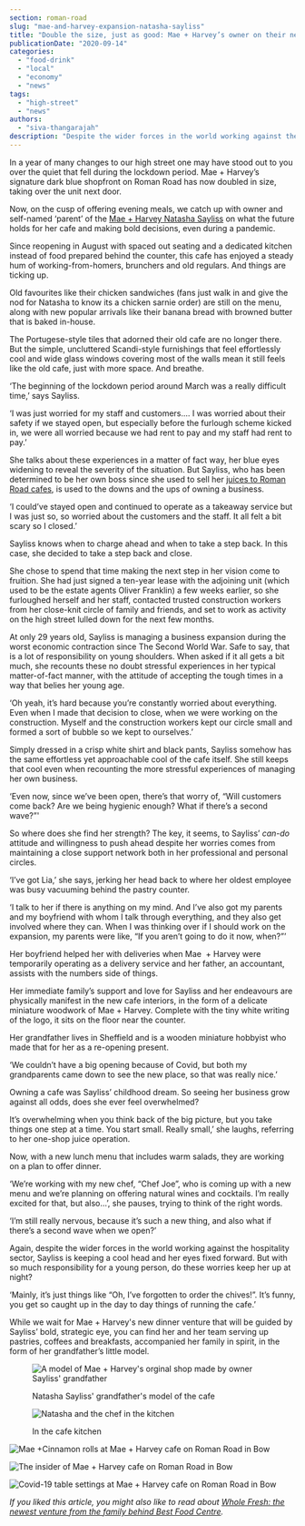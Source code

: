 ```yaml
---
section: roman-road
slug: "mae-and-harvey-expansion-natasha-sayliss"
title: "Double the size, just as good: Mae + Harvey’s owner on their new expansion"
publicationDate: "2020-09-14"
categories: 
  - "food-drink"
  - "local"
  - "economy"
  - "news"
tags: 
  - "high-street"
  - "news"
authors: 
  - "siva-thangarajah"
description: "Despite the wider forces in the world working against the hospitality sector, Sayliss is keeping a cool head and her eyes fixed forward. But with so much responsibility for a young person, do these worries keep her up at night?"
---
```


In a year of many changes to our high street one may have stood out to you over the quiet that fell during the lockdown period. Mae + Harvey’s signature dark blue shopfront on Roman Road has now doubled in size, taking over the unit next door.

Now, on the cusp of offering evening meals, we catch up with owner and self-named ‘parent’ of the [Mae + Harvey Natasha Sayliss](https://romanroadlondon.com/mae-and-harvey-cafe/) on what the future holds for her cafe and making bold decisions, even during a pandemic.

Since reopening in August with spaced out seating and a dedicated kitchen instead of food prepared behind the counter, this cafe has enjoyed a steady hum of working-from-homers, brunchers and old regulars. And things are ticking up.

Old favourites like their chicken sandwiches (fans just walk in and give the nod for Natasha to know its a chicken sarnie order) are still on the menu, along with new popular arrivals like their banana bread with browned butter that is baked in-house. 

The Portugese-style tiles that adorned their old cafe are no longer there. But the simple, uncluttered Scandi-style furnishings that feel effortlessly cool and wide glass windows covering most of the walls mean it still feels like the old cafe, just with more space. And breathe.

‘The beginning of the lockdown period around March was a really difficult time,’ says Sayliss.

‘I was just worried for my staff and customers.... I was worried about their safety if we stayed open, but especially before the furlough scheme kicked in, we were all worried because we had rent to pay and my staff had rent to pay.’

She talks about these experiences in a matter of fact way, her blue eyes widening to reveal the severity of the situation. But Sayliss, who has been determined to be her own boss since she used to sell her [juices to Roman Road cafes](https://romanroadlondon.com/mae-and-harvey-healthy-recipe-juices/), is used to the downs and the ups of owning a business. 

‘I could’ve stayed open and continued to operate as a takeaway service but I was just so, so worried about the customers and the staff. It all felt a bit scary so I closed.’

Sayliss knows when to charge ahead and when to take a step back. In this case, she decided to take a step back and close.

She chose to spend that time making the next step in her vision come to fruition. She had just signed a ten-year lease with the adjoining unit (which used to be the estate agents Oliver Franklin) a few weeks earlier, so she furloughed herself and her staff, contacted trusted construction workers from her close-knit circle of family and friends, and set to work as activity on the high street lulled down for the next few months. 

At only 29 years old, Sayliss is managing a business expansion during the worst economic contraction since The Second World War. Safe to say, that is a lot of responsibility on young shoulders. When asked if it all gets a bit much, she recounts these no doubt stressful experiences in her typical matter-of-fact manner, with the attitude of accepting the tough times in a way that belies her young age. 

‘Oh yeah, it’s hard because you’re constantly worried about everything. Even when I made that decision to close, when we were working on the construction. Myself and the construction workers kept our circle small and formed a sort of bubble so we kept to ourselves.’

Simply dressed in a crisp white shirt and black pants, Sayliss somehow has the same effortless yet approachable cool of the cafe itself. She still keeps that cool even when recounting the more stressful experiences of managing her own business.

‘Even now, since we’ve been open, there’s that worry of, “Will customers come back? Are we being hygienic enough? What if there’s a second wave?”'

So where does she find her strength? The key, it seems, to Sayliss’ _can-do_ attitude and willingness to push ahead despite her worries comes from maintaining a close support network both in her professional and personal circles. 

‘I’ve got Lia,’ she says, jerking her head back to where her oldest employee was busy vacuuming behind the pastry counter. 

‘I talk to her if there is anything on my mind. And I’ve also got my parents and my boyfriend with whom I talk through everything, and they also get involved where they can. When I was thinking over if I should work on the expansion, my parents were like, “If you aren’t going to do it now, when?”’

Her boyfriend helped her with deliveries when Mae  + Harvey were temporarily operating as a delivery service and her father, an accountant, assists with the numbers side of things.

Her immediate family’s support and love for Sayliss and her endeavours are physically manifest in the new cafe interiors, in the form of a delicate miniature woodwork of Mae + Harvey. Complete with the tiny white writing of the logo, it sits on the floor near the counter. 

Her grandfather lives in Sheffield and is a wooden miniature hobbyist who made that for her as a re-opening present. 

‘We couldn’t have a big opening because of Covid, but both my grandparents came down to see the new place, so that was really nice.’

Owning a cafe was Sayliss’ childhood dream. So seeing her business grow against all odds, does she ever feel overwhelmed?

It’s overwhelming when you think back of the big picture, but you take things one step at a time. You start small. Really small,’ she laughs, referring to her one-shop juice operation. 

Now, with a new lunch menu that includes warm salads, they are working on a plan to offer dinner. 

‘We’re working with my new chef, “Chef Joe”, who is coming up with a new menu and we’re planning on offering natural wines and cocktails. I’m really excited for that, but also…’, she pauses, trying to think of the right words. 

‘I’m still really nervous, because it’s such a new thing, and also what if there’s a second wave when we open?’

Again, despite the wider forces in the world working against the hospitality sector, Sayliss is keeping a cool head and her eyes fixed forward. But with so much responsibility for a young person, do these worries keep her up at night?

‘Mainly, it’s just things like “Oh, I’ve forgotten to order the chives!”. It’s funny, you get so caught up in the day to day things of running the cafe.’

While we wait for Mae + Harvey's new dinner venture that will be guided by Sayliss’ bold, strategic eye, you can find her and her team serving up pastries, coffees and breakfasts, accompanied her family in spirit, in the form of her grandfather’s little model. 

<figure>

![A model of Mae + Harvey's orginal shop made by owner Sayliss' grandfather](/images/Mae-Harvey-Roman-Road-Bow-4-1024x683.jpg)

<figcaption>

Natasha Sayliss' grandfather's model of the cafe

</figcaption>

</figure>

<figure>

![Natasha and the chef in the kitchen](/images/Mae-Harvey-Roman-Road-Bow-8-1024x683.jpg)

<figcaption>

In the cafe kitchen

</figcaption>

</figure>

![Mae +Cinnamon rolls at Mae + Harvey cafe on Roman Road in Bow](/images/Mae-Harvey-Roman-Road-Bow-2-1024x683.jpg)

![The insider of Mae + Harvey cafe on Roman Road in Bow](/images/Mae-Harvey-Roman-Road-Bow-3-1024x683.jpg)

![Covid-19 table settings at Mae + Harvey cafe on Roman Road in Bow](/images/Mae-Harvey-Roman-Road-Bow-1-1024x683.jpg)

_If you liked this article, you might also like to read about_ [_Whole Fresh: the newest venture from the family behind Best Food Centre_](https://romanroadlondon.com/whole-fresh-roman-road-bow-opens/)_._
